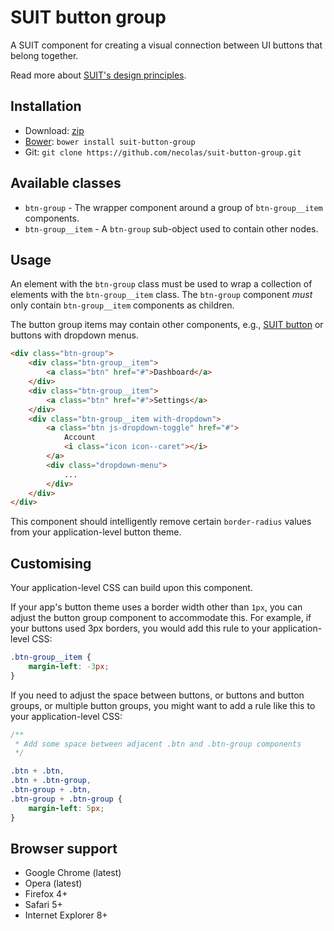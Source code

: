 # SUIT button group

A SUIT component for creating a visual connection between UI buttons that
belong together.

Read more about [SUIT's design principles](https://github.com/necolas/suit/).

## Installation

* Download: [zip](https://github.com/necolas/suit-button-group/zipball/master)
* [Bower](https://github.com/twitter/bower/): `bower install suit-button-group`
* Git: `git clone https://github.com/necolas/suit-button-group.git`

## Available classes

* `btn-group` - The wrapper component around a group of `btn-group__item`
  components.
* `btn-group__item` - A `btn-group` sub-object used to contain other nodes.

## Usage

An element with the `btn-group` class must be used to wrap a collection of
elements with the `btn-group__item` class. The `btn-group` component *must*
only contain `btn-group__item` components as children.

The button group items may contain other components, e.g., [SUIT
button](https://github.com/necolas/suit-button) or buttons with dropdown
menus.

```html
<div class="btn-group">
    <div class="btn-group__item">
        <a class="btn" href="#">Dashboard</a>
    </div>
    <div class="btn-group__item">
        <a class="btn" href="#">Settings</a>
    </div>
    <div class="btn-group__item with-dropdown">
        <a class="btn js-dropdown-toggle" href="#">
            Account
            <i class="icon icon--caret"></i>
        </a>
        <div class="dropdown-menu">
            ...
        </div>
    </div>
</div>
```

This component should intelligently remove certain `border-radius` values from
your application-level button theme.

## Customising

Your application-level CSS can build upon this component.

If your app's button theme uses a border width other than `1px`, you can adjust the
button group component to accommodate this. For example, if your buttons used
3px borders, you would add this rule to your application-level CSS:

```css
.btn-group__item {
    margin-left: -3px;
}
```

If you need to adjust the space between buttons, or buttons and button groups,
or multiple button groups, you might want to add a rule like this to your
application-level CSS:

```css
/**
 * Add some space between adjacent .btn and .btn-group components
 */

.btn + .btn,
.btn + .btn-group,
.btn-group + .btn,
.btn-group + .btn-group {
    margin-left: 5px;
}
```

## Browser support

* Google Chrome (latest)
* Opera (latest)
* Firefox 4+
* Safari 5+
* Internet Explorer 8+
